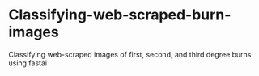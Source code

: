 # Classifying-web-scraped-burn-images
Classifying web-scraped images of first, second, and third degree burns using fastai
